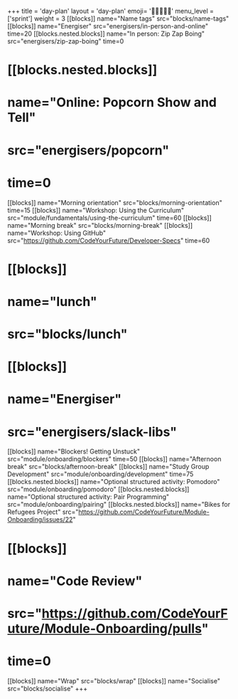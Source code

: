 +++
title = 'day-plan'
layout = 'day-plan'
emoji= '🧑🏾‍🤝‍🧑🏾'
menu_level = ['sprint']
weight = 3
[[blocks]]
name="Name tags"
src="blocks/name-tags"
[[blocks]]
name="Energiser"
src="energisers/in-person-and-online"
time=20
[[blocks.nested.blocks]]
name="In person: Zip Zap Boing"
src="energisers/zip-zap-boing"
time=0
# [[blocks.nested.blocks]]
# name="Online: Popcorn Show and Tell"
# src="energisers/popcorn"
# time=0
[[blocks]]
name="Morning orientation"
src="blocks/morning-orientation"
time=15
[[blocks]]
name="Workshop: Using the Curriculum"
src="module/fundamentals/using-the-curriculum"
time=60
[[blocks]]
name="Morning break"
src="blocks/morning-break"
[[blocks]]
name="Workshop: Using GitHub"
src="https://github.com/CodeYourFuture/Developer-Specs"
time=60
# [[blocks]]
# name="lunch"
# src="blocks/lunch"
# [[blocks]]
# name="Energiser"
# src="energisers/slack-libs"
[[blocks]]
name="Blockers! Getting Unstuck"
src="module/onboarding/blockers"
time=50
[[blocks]]
name="Afternoon break"
src="blocks/afternoon-break"
[[blocks]]
name="Study Group Development"
src="module/onboarding/development"
time=75
[[blocks.nested.blocks]]
name="Optional structured activity: Pomodoro"
src="module/onboarding/pomodoro"
[[blocks.nested.blocks]]
name="Optional structured activity: Pair Programming"
src="module/onboarding/pairing"
[[blocks.nested.blocks]]
name="Bikes for Refugees Project"
src="https://github.com/CodeYourFuture/Module-Onboarding/issues/22"
# [[blocks]]
# name="Code Review"
# src="https://github.com/CodeYourFuture/Module-Onboarding/pulls"
# time=0
[[blocks]]
name="Wrap"
src="blocks/wrap"
[[blocks]]
name="Socialise"
src="blocks/socialise"
+++
